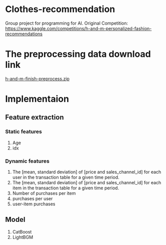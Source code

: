 # Clothes-recommendation
Group project for programming for AI. 
Original Competition: https://www.kaggle.com/competitions/h-and-m-personalized-fashion-recommendations

# The preprocessing data download link
[h-and-m-finish-preprocess.zip](https://s3.openi.org.cn/opendata/attachment/f/4/f4f52b1a-2453-4cf1-bd2a-f5dff9304c5d?X-Amz-Algorithm=AWS4-HMAC-SHA256&X-Amz-Credential=1fa9e58b6899afd26dd3%2F20240201%2Fus-east-1%2Fs3%2Faws4_request&X-Amz-Date=20240201T181657Z&X-Amz-Expires=604800&X-Amz-SignedHeaders=host&response-content-disposition=attachment%3B%20filename%3D%22h-and-m-finish-preprocess.zip%22&X-Amz-Signature=1b4d9eec313a48ff2c0efe1326e55ab09c08cc91422e1dcc4ad045a9f1fac88e)

# Implementaion
## Feature extraction
### Static features
1. Age
2. idx

### Dynamic features
1. The [mean, standard deviation] of [price and sales_channel_id] for each user in the transaction table for a given time period.
2. The [mean, standard deviation] of [price and sales_channel_id] for each item in the transaction table for a given time period.
3. Number of purchases per item
4. purchases per user
5. user-item purchases

## Model
1. CatBoost
2. LightBGM
